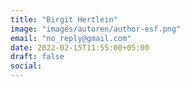 ```yaml
---
title: "Birgit Hertlein"
image: "images/autoren/author-esf.png"
email: "no_reply@gmail.com"
date: 2022-02-15T11:55:00+05:00
draft: false
social:
---
```


